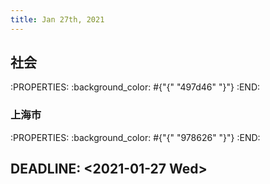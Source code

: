 ```yaml
---
title: Jan 27th, 2021
---
```


## 社会
:PROPERTIES:
:background_color: #{"{" "497d46" "}"}
:END:
### 上海市
:PROPERTIES:
:background_color: #{"{" "978626" "}"}
:END:
## DEADLINE: <2021-01-27 Wed>
